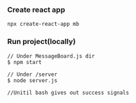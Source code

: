 ### Create react app
```
npx create-react-app mb
```
### Run project(locally)
```
// Under MessageBoard.js dir
$ npm start

// Under /server
$ node server.js

//Unitil bash gives out success signals
```